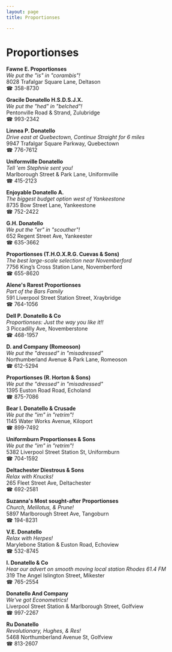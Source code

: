 ```yaml
---
layout: page 
title: Proportionses

---
```



# Proportionses


 **Fawne E. Proportionses**  
_We put the "is" in "corambis"!_  
8028 Trafalgar Square Lane, Deltason  
☎ 358-8730

**Gracile Donatello H.S.D.S.J.X.**  
_We put the "hed" in "belched"!_  
Pentonville Road & Strand, Zulubridge  
☎ 993-2342

**Linnea P. Donatello**  
_Drive east at Quebectown, Continue Straight for 6 miles_  
9947 Trafalgar Square Parkway, Quebectown  
☎ 776-7612

**Uniformville Donatello**  
_Tell 'em Stephnie sent you!_  
Marlborough Street & Park Lane, Uniformville  
☎ 415-2123

**Enjoyable Donatello A.**  
_The biggest budget option west of Yankeestone_  
8735 Bow Street Lane, Yankeestone  
☎ 752-2422

**G.H. Donatello**  
_We put the "er" in "scouther"!_  
652 Regent Street Ave, Yankeester  
☎ 635-3662

**Proportionses (T.H.O.X.R.G. Cuevas & Sons)**  
_The best large-scale selection near Novemberford_  
7756 King’s Cross Station Lane, Novemberford  
☎ 655-8620

**Alene's Rarest Proportionses**  
_Part of the Bars Family_  
591 Liverpool Street Station Street, Xraybridge  
☎ 764-1056

**Dell P. Donatello & Co**  
_Proportionses: Just the way you like it!!_  
3 Piccadilly Ave, Novemberstone  
☎ 468-1957

**D. and Company (Romeoson)**  
_We put the "dressed" in "misadressed"_  
Northumberland Avenue & Park Lane, Romeoson  
☎ 612-5294

**Proportionses (R. Horton & Sons)**  
_We put the "dressed" in "misadressed"_  
1395 Euston Road Road, Echoland  
☎ 875-7086

**Bear I. Donatello & Crusade**  
_We put the "im" in "retrim"!_  
1145 Water Works Avenue, Kiloport  
☎ 899-7492

**Uniformburn Proportionses & Sons**  
_We put the "im" in "retrim"!_  
5382 Liverpool Street Station St, Uniformburn  
☎ 704-1592

**Deltachester Diestrous & Sons**  
_Relax with Knucks!_  
265 Fleet Street Ave, Deltachester  
☎ 692-2581

**Suzanna's Most sought-after Proportionses**  
_Church, Melilotus, & Prune!_  
5897 Marlborough Street Ave, Tangoburn  
☎ 194-8231

**V.E. Donatello**  
_Relax with Herpes!_  
Marylebone Station & Euston Road, Echoview  
☎ 532-8745

**I. Donatello & Co**  
_Hear our advert on smooth moving local station Rhodes 61.4 FM_  
319 The Angel Islington Street, Mikester  
☎ 765-2554

**Donatello And Company**  
_We've got Econometrics!_  
Liverpool Street Station & Marlborough Street, Golfview  
☎ 997-2267

**Ru Donatello**  
_Revolutionary, Hughes, & Res!_  
5468 Northumberland Avenue St, Golfview  
☎ 813-2607

